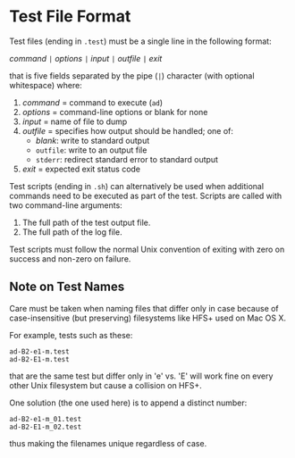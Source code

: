 Test File Format
================

Test files (ending in `.test`) must be a single line in the following format:

*command* `|` *options* `|` *input* `|` *outfile* `|` *exit*

that is five fields separated by the pipe (`|`) character
(with optional whitespace)
where:

1. *command* = command to execute (`ad`)
2. *options* = command-line options or blank for none
3. *input*   = name of file to dump
4. *outfile* = specifies how output should be handled; one of:
    + *blank*: write to standard output
    + `outfile`: write to an output file
    + `stderr`: redirect standard error to standard output
5. *exit*    = expected exit status code

Test scripts (ending in `.sh`) can alternatively be used
when additional commands need to be executed as part of the test.
Scripts are called with two command-line arguments:

1. The full path of the test output file.
2. The full path of the log file.

Test scripts must follow the normal Unix convention
of exiting with zero on success and non-zero on failure.

Note on Test Names
------------------

Care must be taken when naming files that differ only in case
because of case-insensitive (but preserving) filesystems like HFS+
used on Mac OS X.

For example, tests such as these:

    ad-B2-e1-m.test
    ad-B2-E1-m.test

that are the same test but differ only in 'e' vs. 'E' will work fine
on every other Unix filesystem but cause a collision on HFS+.

One solution (the one used here) is to append a distinct number:

    ad-B2-e1-m_01.test
    ad-B2-E1-m_02.test

thus making the filenames unique regardless of case.
